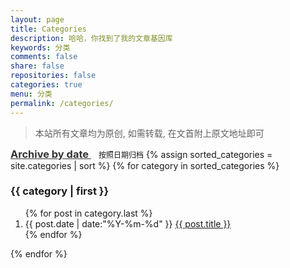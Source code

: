 ```yaml
---
layout: page
title: Categories
description: 哈哈，你找到了我的文章基因库
keywords: 分类
comments: false
share: false
repositories: false
categories: true
menu: 分类
permalink: /categories/
---
```


> 本站所有文章均为原创, 如需转载, 在文首附上原文地址即可

<section class="container posts-content">
  <a href="/archives/" style="text-decoration:underline;color: #333">
    <h3 style="display: inline">Archive by date</h3>
  </a>
  <span class="post-list-item" style="font-size: 12px;margin-left: 12px">按照日期归档</span>
  {% assign sorted_categories = site.categories | sort %}
  {% for category in sorted_categories %}
    <h3>{{ category | first }}</h3>
    <ol class="posts-list" id="{{ category[0] }}">
      {% for post in category.last %}
        <li class="posts-list-item">
          <span class="posts-list-meta">{{ post.date | date:"%Y-%m-%d" }}</span>
          <a class="posts-list-name" href="{{ site.url }}{{ post.url }}">{{ post.title }}</a>
        </li>
      {% endfor %}
    </ol>
  {% endfor %}
</section>